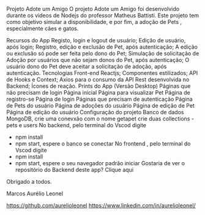 Projeto Adote um Amigo
O projeto Adote um Amigo foi desenvolvido durante os videos de Nodejs do professor Matheus Battisti. Este projeto tem como objetivo simular a disponibilidade, e por fim, a adoção de Pets , especialmente cães e gatos.

Recursos do App
Registo, login e logout de usuário;
Edição de usuário, após login;
Registro, edição e exclusão de Pet, após autenticação;
A edição ou exclusão só pode ser feita pelo dono do Pet;
Simulação de solicitação de Adoção por usuários que não sejam donos do Pet, após autenticação;
O usuário dono do Pet deve aceitar a solicitação de adoção, após autenticação.
Tecnologias
Front-end
Reactjs;
Componentes estilizados;
API de Hooks e Context;
Axios para o consumo da API Rest desenvolvida no Backend;
Ícones de reação.
Prints do App (Versão Desktop)
Páginas que não precisam de login
Página inicial
Página para visualizar Pet
Página de registro-se
Página de login
Páginas que precisam de autenticação
Página de Pets do usuário
Página de adoções do usuário
Página de edição de Pet
Página de edição do usuário
Configuração do projeto
Banco de dados MongoDB, crie uma conevxão com o nome getapet
crie duas collections - pets e users
No backend, pelo terminal do Vscod digite
 * npm install 
 * npm start, espere o banco se conectar 
No frontend , pelo terminal do Vscod digite
 * npm install 
 * npm start, espere o seu navegador padrão iniciar
Gostaria de ver o repositório do Backend deste app? Clique aqui

Obrigado a todos.

Marcos Aurélio Leonel

https://github.com/aurelioleonel
https://www.linkedin.com/in/aurelioleonel/
